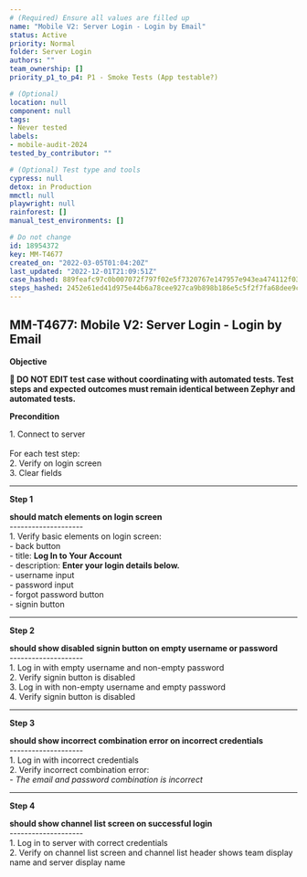 ```yaml
---
# (Required) Ensure all values are filled up
name: "Mobile V2: Server Login - Login by Email"
status: Active
priority: Normal
folder: Server Login
authors: ""
team_ownership: []
priority_p1_to_p4: P1 - Smoke Tests (App testable?)

# (Optional)
location: null
component: null
tags: 
- Never tested
labels: 
- mobile-audit-2024
tested_by_contributor: ""

# (Optional) Test type and tools
cypress: null
detox: in Production
mmctl: null
playwright: null
rainforest: []
manual_test_environments: []

# Do not change
id: 18954372
key: MM-T4677
created_on: "2022-03-05T01:04:20Z"
last_updated: "2022-12-01T21:09:51Z"
case_hashed: 889feafc97c0b007072f797f02e5f7320767e147957e943ea474112f03396f8ad8a69511cdc1a54b511a120726a0bddb
steps_hashed: 2452e61ed41d975e44b6a78cee927ca9b898b186e5c5f2f7fa68dee9cc092faa565402bf9fa5ba0b3b0f22b062d23aff
---
```


<!-- (Auto-generated) Based on frontmatter's "key" and "name" -->

## MM-T4677: Mobile V2: Server Login - Login by Email

**Objective**

**🛑 DO NOT EDIT test case without coordinating with automated tests. Test steps and expected outcomes must remain identical between Zephyr and automated tests.**

**Precondition**

1\. Connect to server\
\
For each test step:\
2\. Verify on login screen\
3\. Clear fields

---

**Step 1**

**should match elements on login screen**\
\--------------------\
1\. Verify basic elements on login screen:\
\- back button\
\- title: **Log In to Your Account**\
\- description: **Enter your login details below.**\
\- username input\
\- password input\
\- forgot password button\
\- signin button

---

**Step 2**

**should show disabled signin button on empty username or password**\
\--------------------\
1\. Log in with empty username and non-empty password\
2\. Verify signin button is disabled\
3\. Log in with non-empty username and empty password\
4\. Verify signin button is disabled

---

**Step 3**

**should show incorrect combination error on incorrect credentials**\
\--------------------\
1\. Log in with incorrect credentials\
2\. Verify incorrect combination error:\
\- _The email and password combination is incorrect_

---

**Step 4**

**should show channel list screen on successful login**\
\--------------------\
1\. Log in to server with correct credentials\
2\. Verify on channel list screen and channel list header shows team display name and server display name

